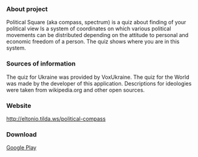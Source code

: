 ### About project
Political Square (aka compass, spectrum) is a quiz about finding of your political view
Is a system of coordinates on which various political movements can be distributed depending on the attitude to personal and economic freedom of a person.
The quiz shows where you are in this system.

### Sources of information
The quiz for Ukraine was provided by VoxUkraine.
The quiz for the World was made by the developer of this application.
Descriptions for ideologies were taken from wikipedia.org and other open sources.

### Website
http://eltonio.tilda.ws/political-compass

### Download
[Google Play](https://play.google.com/store/apps/details?id=eltonio.projects.politicalsquare)